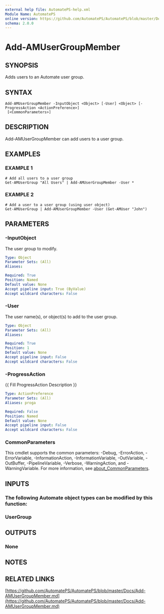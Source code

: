 ```yaml
---
external help file: AutomatePS-help.xml
Module Name: AutomatePS
online version: https://github.com/AutomatePS/AutomatePS/blob/master/Docs/Add-AMUserGroupMember.md
schema: 2.0.0
---
```


# Add-AMUserGroupMember

## SYNOPSIS
Adds users to an Automate user group.

## SYNTAX

```
Add-AMUserGroupMember -InputObject <Object> [-User] <Object> [-ProgressAction <ActionPreference>]
 [<CommonParameters>]
```

## DESCRIPTION
Add-AMUserGroupMember can add users to a user group.

## EXAMPLES

### EXAMPLE 1
```
# Add all users to a user group
Get-AMUserGroup "All Users" | Add-AMUserGroupMember -User *
```

### EXAMPLE 2
```
# Add a user to a user group (using user object)
Get-AMUserGroup | Add-AMUserGroupMember -User (Get-AMUser "John")
```

## PARAMETERS

### -InputObject
The user group to modify.

```yaml
Type: Object
Parameter Sets: (All)
Aliases:

Required: True
Position: Named
Default value: None
Accept pipeline input: True (ByValue)
Accept wildcard characters: False
```

### -User
The user name(s), or object(s) to add to the user group.

```yaml
Type: Object
Parameter Sets: (All)
Aliases:

Required: True
Position: 1
Default value: None
Accept pipeline input: False
Accept wildcard characters: False
```

### -ProgressAction
{{ Fill ProgressAction Description }}

```yaml
Type: ActionPreference
Parameter Sets: (All)
Aliases: proga

Required: False
Position: Named
Default value: None
Accept pipeline input: False
Accept wildcard characters: False
```

### CommonParameters
This cmdlet supports the common parameters: -Debug, -ErrorAction, -ErrorVariable, -InformationAction, -InformationVariable, -OutVariable, -OutBuffer, -PipelineVariable, -Verbose, -WarningAction, and -WarningVariable. For more information, see [about_CommonParameters](http://go.microsoft.com/fwlink/?LinkID=113216).

## INPUTS

### The following Automate object types can be modified by this function:
### UserGroup
## OUTPUTS

### None
## NOTES

## RELATED LINKS

[https://github.com/AutomatePS/AutomatePS/blob/master/Docs/Add-AMUserGroupMember.md](https://github.com/AutomatePS/AutomatePS/blob/master/Docs/Add-AMUserGroupMember.md)

